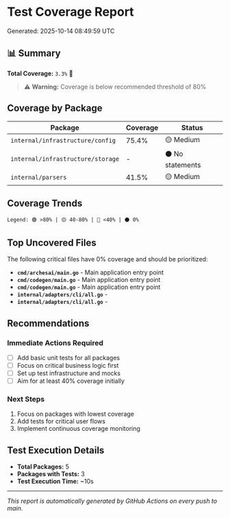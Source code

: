 # Test Coverage Report

Generated: 2025-10-14 08:49:59 UTC

## 📊 Summary

**Total Coverage:** `3.3%` 🔴

> ⚠️ **Warning:** Coverage is below recommended threshold of 80%

## Coverage by Package

| Package | Coverage | Status |
|---------|----------|--------|
| `internal/infrastructure/config` | 75.4% | 🟡 Medium |
| `internal/infrastructure/storage` | - | ⚫ No statements |
| `internal/parsers` | 41.5% | 🟡 Medium |

## Coverage Trends

```
Legend: 🟢 >80% | 🟡 40-80% | 🔴 <40% | ⚫ 0%
```

## Top Uncovered Files

The following critical files have 0% coverage and should be prioritized:

- **`cmd/archesai/main.go`** - Main application entry point
- **`cmd/codegen/main.go`** - Main application entry point
- **`cmd/codegen/main.go`** - Main application entry point
- **`internal/adapters/cli/all.go`** - 
- **`internal/adapters/cli/all.go`** - 

## Recommendations

### Immediate Actions Required
- [ ] Add basic unit tests for all packages
- [ ] Focus on critical business logic first
- [ ] Set up test infrastructure and mocks
- [ ] Aim for at least 40% coverage initially

### Next Steps
1. Focus on packages with lowest coverage
2. Add tests for critical user flows
3. Implement continuous coverage monitoring

## Test Execution Details

- **Total Packages:** 5
- **Packages with Tests:** 3
- **Test Execution Time:** ~10s

---

*This report is automatically generated by GitHub Actions on every push to main.*
